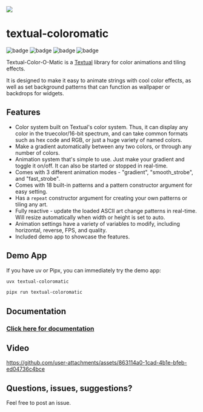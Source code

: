 <picture>
  <source media="(prefers-color-scheme: dark)" srcset="https://github.com/user-attachments/assets/caa188cb-848a-4465-9ab2-d3adc9b54fe9">
  <img src="https://github.com/user-attachments/assets/86eb6be0-3e36-4030-ab72-cbacc6910345">
</picture>

# textual-coloromatic

![badge](https://img.shields.io/badge/linted-Ruff-blue?style=for-the-badge&logo=ruff)
![badge](https://img.shields.io/badge/formatted-black-black?style=for-the-badge)
![badge](https://img.shields.io/badge/type_checked-MyPy-blue?style=for-the-badge&logo=python)
![badge](https://img.shields.io/badge/license-MIT-blue?style=for-the-badge)

Textual-Color-O-Matic is a [Textual](https://github.com/Textualize/textual) library for color animations and tiling effects.

It is designed to make it easy to animate strings with cool color effects, as well as set background patterns that can function as wallpaper or backdrops for widgets.

## Features

- Color system built on Textual's color system. Thus, it can display any color in the truecolor/16-bit spectrum,
and can take common formats such as hex code and RGB, or just a huge variety of named colors.
- Make a gradient automatically between any two colors, or through any number of colors.
- Animation system that's simple to use. Just make your gradient and toggle it on/off. It can also be started
or stopped in real-time.
- Comes with 3 different animation modes - "gradient", "smooth_strobe", and "fast_strobe".
- Comes with 18 built-in patterns and a pattern constructor argument for easy setting.
- Has a `repeat` constructor argument for creating your own patterns or tiling any art.
- Fully reactive - update the loaded ASCII art change patterns in real-time. Will resize automatically when width or height is set to auto.
- Animation settings have a variety of variables to modify, including horizontal, reverse, FPS, and quality.
- Included demo app to showcase the features.

## Demo App

If you have uv or Pipx, you can immediately try the demo app:

```sh
uvx textual-coloromatic
```

```sh
pipx run textual-coloromatic
```

## Documentation

### [Click here for documentation](https://edward-jazzhands.github.io/libraries/textual-coloromatic/)

## Video

https://github.com/user-attachments/assets/863114a0-1cad-4b1e-bfeb-ed04736c4bce

## Questions, issues, suggestions?

Feel free to post an issue.
